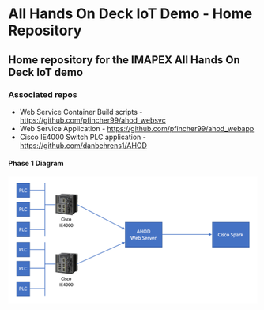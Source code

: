 # All Hands On Deck IoT Demo - Home Repository
## Home repository for the IMAPEX All Hands On Deck IoT demo

### Associated repos

* Web Service Container Build scripts - https://github.com/pfincher99/ahod_websvc
* Web Service Application - https://github.com/pfincher99/ahod_webapp
* Cisco IE4000 Switch PLC application - https://github.com/danbehrens1/AHOD

#### Phase 1 Diagram
![Diagram](images/AHOD_Overview.png) 
